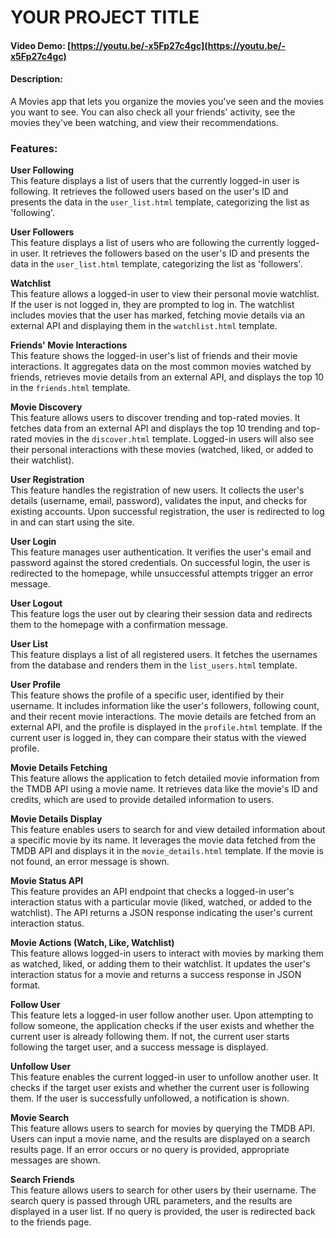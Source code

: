 # YOUR PROJECT TITLE

#### Video Demo: [https://youtu.be/-x5Fp27c4gc](https://youtu.be/-x5Fp27c4gc)

#### Description:
A Movies app that lets you organize the movies you've seen and the movies you want to see. You can also check all your friends' activity, see the movies they've been watching, and view their recommendations.

### Features:

**User Following**  
This feature displays a list of users that the currently logged-in user is following. It retrieves the followed users based on the user's ID and presents the data in the `user_list.html` template, categorizing the list as 'following'.

**User Followers**  
This feature displays a list of users who are following the currently logged-in user. It retrieves the followers based on the user's ID and presents the data in the `user_list.html` template, categorizing the list as 'followers'.

**Watchlist**  
This feature allows a logged-in user to view their personal movie watchlist. If the user is not logged in, they are prompted to log in. The watchlist includes movies that the user has marked, fetching movie details via an external API and displaying them in the `watchlist.html` template.

**Friends' Movie Interactions**  
This feature shows the logged-in user's list of friends and their movie interactions. It aggregates data on the most common movies watched by friends, retrieves movie details from an external API, and displays the top 10 in the `friends.html` template.

**Movie Discovery**  
This feature allows users to discover trending and top-rated movies. It fetches data from an external API and displays the top 10 trending and top-rated movies in the `discover.html` template. Logged-in users will also see their personal interactions with these movies (watched, liked, or added to their watchlist).

**User Registration**  
This feature handles the registration of new users. It collects the user's details (username, email, password), validates the input, and checks for existing accounts. Upon successful registration, the user is redirected to log in and can start using the site.

**User Login**  
This feature manages user authentication. It verifies the user's email and password against the stored credentials. On successful login, the user is redirected to the homepage, while unsuccessful attempts trigger an error message.

**User Logout**  
This feature logs the user out by clearing their session data and redirects them to the homepage with a confirmation message.

**User List**  
This feature displays a list of all registered users. It fetches the usernames from the database and renders them in the `list_users.html` template.

**User Profile**  
This feature shows the profile of a specific user, identified by their username. It includes information like the user's followers, following count, and their recent movie interactions. The movie details are fetched from an external API, and the profile is displayed in the `profile.html` template. If the current user is logged in, they can compare their status with the viewed profile.

**Movie Details Fetching**  
This feature allows the application to fetch detailed movie information from the TMDB API using a movie name. It retrieves data like the movie's ID and credits, which are used to provide detailed information to users.

**Movie Details Display**  
This feature enables users to search for and view detailed information about a specific movie by its name. It leverages the movie data fetched from the TMDB API and displays it in the `movie_details.html` template. If the movie is not found, an error message is shown.

**Movie Status API**  
This feature provides an API endpoint that checks a logged-in user's interaction status with a particular movie (liked, watched, or added to the watchlist). The API returns a JSON response indicating the user's current interaction status.

**Movie Actions (Watch, Like, Watchlist)**  
This feature allows logged-in users to interact with movies by marking them as watched, liked, or adding them to their watchlist. It updates the user's interaction status for a movie and returns a success response in JSON format.

**Follow User**  
This feature lets a logged-in user follow another user. Upon attempting to follow someone, the application checks if the user exists and whether the current user is already following them. If not, the current user starts following the target user, and a success message is displayed.

**Unfollow User**  
This feature enables the current logged-in user to unfollow another user. It checks if the target user exists and whether the current user is following them. If the user is successfully unfollowed, a notification is shown.

**Movie Search**  
This feature allows users to search for movies by querying the TMDB API. Users can input a movie name, and the results are displayed on a search results page. If an error occurs or no query is provided, appropriate messages are shown.

**Search Friends**  
This feature allows users to search for other users by their username. The search query is passed through URL parameters, and the results are displayed in a user list. If no query is provided, the user is redirected back to the friends page.

